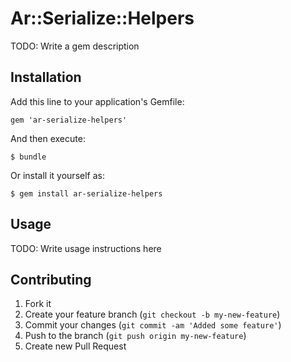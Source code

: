 # Ar::Serialize::Helpers

TODO: Write a gem description

## Installation

Add this line to your application's Gemfile:

    gem 'ar-serialize-helpers'

And then execute:

    $ bundle

Or install it yourself as:

    $ gem install ar-serialize-helpers

## Usage

TODO: Write usage instructions here

## Contributing

1. Fork it
2. Create your feature branch (`git checkout -b my-new-feature`)
3. Commit your changes (`git commit -am 'Added some feature'`)
4. Push to the branch (`git push origin my-new-feature`)
5. Create new Pull Request
